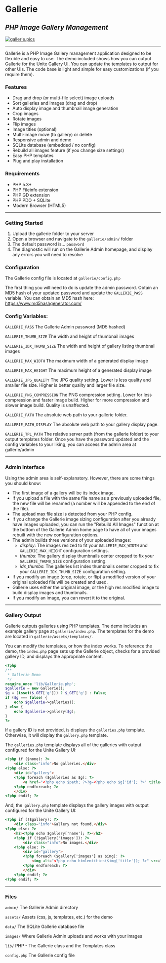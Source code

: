 # Gallerie
## _PHP Image Gallery Management_

[![gallerie.pics](https://gallerie.pics/assets/logo/gallerie_logo_64.png)](https://gallerie.pics)

----

Gallerie is a PHP Image Gallery management application designed to be flexible and easy to use. The demo included shows how you can output Gallerie for the Unite Gallery UI. You can update the templates to output for other UIs. The code base is light and simple for easy customizations (if you require them).

### Features
 - Drag and drop (or multi-file select) image uploads
 - Sort galleries and images (drag and drop)
 - Auto display image and thumbnail image generation
 - Crop images
 - Rotate images
 - Flip images
 - Image titles (optional)
 - Multi-image move (to gallery) or delete
 - Responsive admin and demo
 - SQLite database (embedded / no config)
 - Rebuild all images feature (if you change size settings)
 - Easy PHP templates
 - Plug and play installation

### Requirements

 - PHP 5.3+
 - PHP Fileinfo extension
 - PHP GD extension
 - PHP PDO + SQLite
 - Modern Browser (HTML5)

----

### Getting Started
1. Upload the gallerie folder to your server
2. Open a browser and navigate to the `gallerie/admin/` folder
3. The default password is... `password`
4. The diagnostic will run on the Gallerie Admin homepage, and display any errors you will need to resolve

### Configuration

The Gallerie config file is located at `gallerie/config.php`

The first thing you will need to do is update the admin password. Obtain an MD5 hash of your updated password and update the `GALLERIE_PASS` variable. You can obtain an MD5 hash here: https://www.md5hashgenerator.com/

### Config Variables:

`GALLERIE_PASS`
The Gallerie Admin password (MD5 hashed)

`GALLERIE_THUMB_SIZE`
The width and height of thumbnail images

`GALLERIE_IDX_THUMB_SIZE`
The width and height of gallery listing thumbnail images

`GALLERIE_MAX_WIDTH`
The maximum width of a generated display image

`GALLERIE_MAX_HEIGHT`
The maximum height of a generated display image

`GALLERIE_JPG_QUALITY`
The JPG quality setting. Lower is less quality and smaller file size. Higher is better quality and larger file size.

`GALLERIE_PNG_COMPRESSION`
The PNG compression setting. Lower for less compression and faster image build. Higher for more compression and slower image build. Quality is unaffected.

`GALLERIE_PATH`
The absolute web path to your gallerie folder.

`GALLERIE_PATH_DISPLAY`
The absolute web path to your gallery display page.

`GALLERIE_TPL_PATH`
The relative server path (from the gallerie folder) to your output templates folder.
Once you have the password updated and the config variables to your liking, you can access the admin area at gallerie/admin

----

### Admin Interface

Using the admin area is self-explanatory. However, there are some things you should know:

 - The first image of a gallery will be its index image.
 - If you upload a file with the same file name as a previously uploaded file, the new file will be renamed (a number will be appended to the end of the file).
 - The upload max file size is detected from your PHP config.
 - If you change the Gallerie image sizing configuration after you already have images uploaded, you can run the "Rebuild All Images" function at the bottom of the Gallerie Admin home page to have all of your images rebuilt with the new configuration options.
 - The admin builds three versions of your uploaded images:
   - *display*: The images resized to fit your `GALLERIE_MAX_WIDTH` and `GALLERIE_MAX_HEIGHT` configuration settings.
   - *thumbs*: The gallery display thumbnails center cropped to fix your `GALLERIE_THUMB_SIZE` configuration setting.
   - *idx_thumbs*: The galleries list index thumbnails center cropped to fix your `GALLERIE_IDX_THUMB_SIZ`E configuration setting.
 - If you modify an image (crop, rotate, or flip) a modified version of your original uploaded file will be created and used.
 - Gallerie uses either the original image, or the high res modified image to build display images and thumbnails.
 - If you modify an image, you can revert it to the original.

----

### Gallery Output

Gallerie outputs galleries using PHP templates. The demo includes an example gallery page at `gallerie/index.php`. The templates for the demo are located in `gallerie/assets/templates/`.

You can modify the templates, or how the index works.
To reference the demo, the `index.php` page sets up the Gallerie object, checks for a provided gallery ID, and displays the appropriate content.

```php
<?php
/**
 * Gallerie Demo
 */
require_once 'lib/Gallerie.php';
$gallerie = new Gallerie();
$g = (isset($_GET['g'])) ? $_GET['g'] : false;
if ($g === false) {
    echo $gallerie->galleries();
} else {
    echo $gallerie->gallery($g);
}
?>
```

If a gallery ID is not provided, is displays the `galleries.php` template. Otherwise, it will display the `gallery.php` template.

The `galleries.php` template displays all of the galleries with output configured for the Unite Gallery UI:

```html
<?php if ($none): ?>
    <div class="info">No galleries.</div>
<?php else: ?>
    <div id="gallery">
    <?php foreach ($galleries as $g): ?>
        <a href="<?php echo $path; ?>?g=<?php echo $g['id']; ?>" title="<?php echo htmlentities($g['name']); ?>"> <img alt="<?php echo htmlentities($g['name']); ?><br /><i><?php echo $g['count']; ?> Images</i>" src="<?php echo $g['idx_img']; ?>" data-image="" /> </a>
    <?php endforeach; ?>
    </div>
<?php endif; ?>
```

And, the` gallery.php` template displays the gallery images with output configured for the Unite Gallery UI:

```html
<?php if (!$gallery): ?>
    <div class="info">Gallery not found.</div>
<?php else: ?>
    <h2><?php echo $gallery['name']; ?></h2>
    <?php if (!$gallery['images']): ?>
        <div class="info">No images.</div>
    <?php else: ?>
        <div id="gallery">
        <?php foreach ($gallery['images'] as $img): ?>
            <img alt="<?php echo htmlentities($img['title']); ?>" src="<?php echo $img['img']; ?>" data-image="<?php echo $img['url']; ?>" data-description="<?php echo htmlentities($img['title']); ?>" />
        <?php endforeach; ?>
        </div>
    <?php endif; ?>
<?php endif; ?>
```

----

### Files

`admin/`
The Gallerie Admin directory

`assets/`
Assets (css, js, templates, etc.) for the demo

`data/`
The SQLite Gallerie database file

`images/`
Where Gallerie Admin uploads and works with your images

`lib/`
PHP - The Gallerie class and the Templates class

`config.php`
The Gallerie config file
